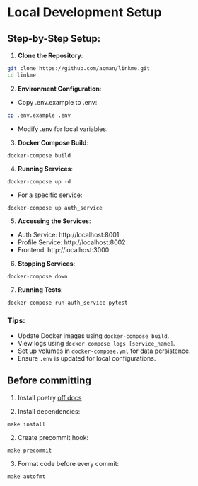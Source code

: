 # Local Development Setup

## Step-by-Step Setup:

1. **Clone the Repository**:
```bash
git clone https://github.com/acman/linkme.git
cd linkme
```

2. **Environment Configuration**:

* Copy .env.example to .env:
```bash
cp .env.example .env
```
* Modify .env for local variables.

3. **Docker Compose Build**:

```
docker-compose build
```

4. **Running Services**:

```
docker-compose up -d
```

* For a specific service:

```
docker-compose up auth_service
```

5. **Accessing the Services**:

* Auth Service: http://localhost:8001
* Profile Service: http://localhost:8002
* Frontend: http://localhost:3000

6. **Stopping Services**:

```
docker-compose down
```

7. **Running Tests**:

```
docker-compose run auth_service pytest
```

### Tips:
* Update Docker images using `docker-compose build`.
* View logs using `docker-compose logs [service_name]`.
* Set up volumes in `docker-compose.yml` for data persistence.
* Ensure `.env` is updated for local configurations.

## Before committing

1. Install poetry [off docs](https://python-poetry.org/docs/#installation)

1. Install dependencies:

```
make install
```

2. Create precommit hook:

```
make precommit
```

3. Format code before every commit:

```
make autofmt
```
